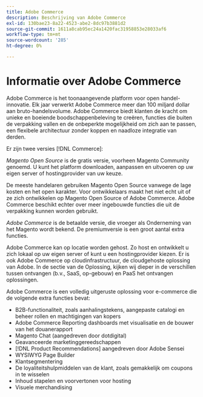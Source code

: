 ```yaml
---
title: Adobe Commerce
description: Beschrijving van Adobe Commerce
exl-id: 130bae23-8a22-4523-abe2-8dc97b3881d2
source-git-commit: 1611a8cab95ec24a1420fac31958853e28033af6
workflow-type: tm+mt
source-wordcount: '285'
ht-degree: 0%

---
```


# Informatie over Adobe Commerce

Adobe Commerce is het toonaangevende platform voor open handel-innovatie. Elk jaar verwerkt Adobe Commerce meer dan 100 miljard dollar aan bruto-handelsvolume. Adobe Commerce biedt klanten de kracht om unieke en boeiende boodschappenbeleving te creëren, functies die buiten de verpakking vallen en de onbeperkte mogelijkheid om zich aan te passen, een flexibele architectuur zonder koppen en naadloze integratie van derden.

Er zijn twee versies [!DNL Commerce]:

_Magento Open Source_ is de gratis versie, voorheen Magento Community genoemd. U kunt het platform downloaden, aanpassen en uitvoeren op uw eigen server of hostingprovider van uw keuze.

De meeste handelaren gebruiken Magento Open Source vanwege de lage kosten en het open karakter. Voor ontwikkelaars maakt het niet echt uit of ze zich ontwikkelen op Magento Open Source of Adobe Commerce. Adobe Commerce beschikt echter over meer ingebouwde functies die uit de verpakking kunnen worden gebruikt.

_Adobe Commerce_ is de betaalde versie, die vroeger als Onderneming van het Magento wordt bekend. De premiumversie is een groot aantal extra functies.

Adobe Commerce kan op locatie worden gehost. Zo host en ontwikkelt u zich lokaal op uw eigen server of kunt u een hostingprovider kiezen. Er is ook Adobe Commerce op cloudinfrastructuur, de cloudgehoste oplossing van Adobe. In de sectie van de Oplossing, kijken wij dieper in de verschillen tussen ontvangen (b.v., SaaS, op-gebouw) en PaaS het ontvangen oplossingen.

Adobe Commerce is een volledig uitgeruste oplossing voor e-commerce die de volgende extra functies bevat:

- B2B-functionaliteit, zoals aanhalingstekens, aangepaste catalogi en beheer rollen en machtigingen van kopers
- Adobe Commerce Reporting dashboards met visualisatie en de bouwer van het douanerapport
- Magento Chat (aangedreven door dotdigital)
- Geavanceerde marketinggereedschappen
- [!DNL Product Recommendations] aangedreven door Adobe Sensei
- WYSIWYG Page Builder
- Klantsegmentering
- De loyaliteitshulpmiddelen van de klant, zoals gemakkelijk om coupons in te wisselen
- Inhoud stapelen en voorvertonen voor hosting
- Visuele merchandising
